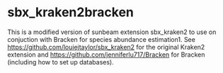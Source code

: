 # sbx_kraken2bracken

This is a modified version of sunbeam extension sbx_kraken2 to use on conjuction with Bracken for species abundance estimation1. See https://github.com/louiejtaylor/sbx_kraken2 for the original Kraken2 extension and https://github.com/jenniferlu717/Bracken for Bracken (including how to set up databases).


